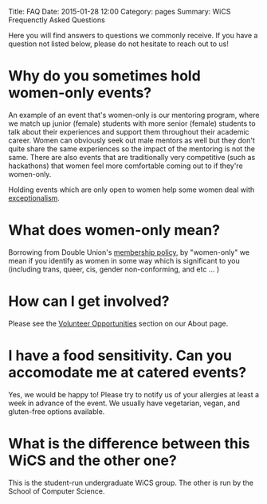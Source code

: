 Title: FAQ
Date: 2015-01-28 12:00
Category: pages
Summary: WiCS Frequenctly Asked Questions

Here you will find answers to questions we commonly receive. If you have a 
question not listed below, please do not hesitate to reach out to us!

# Why do you sometimes hold women-only events? #

An example of an event that's women-only is our mentoring program, where we 
match up junior (female) students with more senior (female) students to talk 
about their experiences and support them throughout their academic career. 
Women can obviously seek out male mentors as well but they don't quite share 
the same experiences so the impact of the mentoring is not the same. There 
are also events that are traditionally very competitive (such as hackathons) 
that women feel more comfortable coming out to if they're women-only. 

Holding events which are only open to women help some women deal with
[exceptionalism](http://geekfeminism.wikia.com/wiki/Exceptionalism 
"Geek Feminism Wiki: Exceptionalism").


# What does women-only mean? #

Borrowing from Double Union's 
[membership policy](http://www.doubleunion.org/membership 
"Double Union: Membership"), by "women-only"  we mean if you identify as 
women in some way which is significant to you (including trans, queer,
cis, gender non-conforming, and etc ... ) 

# How can I get involved? #

Please see the [Volunteer Opportunities](/about) section on our About page.


# I have a food sensitivity. Can you accomodate me at catered events? #

Yes, we would be happy to! Please try to notify us of your allergies at
least a week in advance of the event. We usually have vegetarian, vegan,
and gluten-free options available. 


# What is the difference between this WiCS and the other one? #

This is the student-run undergraduate WiCS group. The other is run by the
School of Computer Science.
